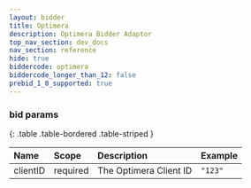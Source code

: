 ```yaml
---
layout: bidder
title: Optimera
description: Optimera Bidder Adaptor
top_nav_section: dev_docs
nav_section: reference
hide: true
biddercode: optimera
biddercode_longer_than_12: false
prebid_1_0_supported: true
---
```


### bid params

{: .table .table-bordered .table-striped }

| Name | Scope    | Description        | Example  |
| :--- | :----    | :----------        | :------  |
| clientID | required | The Optimera Client ID | `"123"` |
